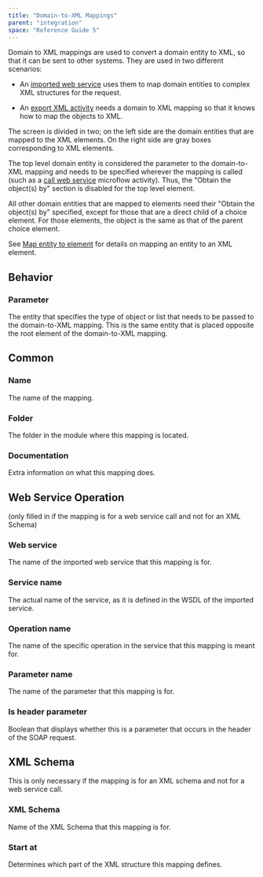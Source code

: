 ```yaml
---
title: "Domain-to-XML Mappings"
parent: "integration"
space: "Reference Guide 5"
---
```



Domain to XML mappings are used to convert a domain entity to XML, so that it can be sent to other systems. They are used in two different scenarios:

*   An [imported web service](/refguide5/consumed-web-service) uses them to map domain entities to complex XML structures for the request.

*   An [export XML activity](/refguide5/export-xml) needs a domain to XML mapping so that it knows how to map the objects to XML.

The screen is divided in two; on the left side are the domain entities that are mapped to the XML elements. On the right side are gray boxes corresponding to XML elements.

The top level domain entity is considered the parameter to the domain-to-XML mapping and needs to be specified wherever the mapping is called (such as a [call web service](/refguide5/call-web-service) microflow activity). Thus, the "Obtain the object(s) by" section is disabled for the top level element.

All other domain entities that are mapped to elements need their "Obtain the object(s) by" specified, except for those that are a direct child of a choice element. For those elements, the object is the same as that of the parent choice element.

See [Map entity to element](/refguide5/map-entity-to-element) for details on mapping an entity to an XML element.

## Behavior

### Parameter

The entity that specifies the type of object or list that needs to be passed to the domain-to-XML mapping. This is the same entity that is placed opposite the root element of the domain-to-XML mapping.

## Common

### Name

The name of the mapping.

### Folder

The folder in the module where this mapping is located.

### Documentation

Extra information on what this mapping does.

## Web Service Operation

(only filled in if the mapping is for a web service call and not for an XML Schema)

### Web service

The name of the imported web service that this mapping is for.

### Service name

The actual name of the service, as it is defined in the WSDL of the imported service.

### Operation name

The name of the specific operation in the service that this mapping is meant for.

### Parameter name

The name of the parameter that this mapping is for.

### Is header parameter

Boolean that displays whether this is a parameter that occurs in the header of the SOAP request.

## XML Schema

This is only necessary if the mapping is for an XML schema and not for a web service call.

### XML Schema

Name of the XML Schema that this mapping is for.

### Start at

Determines which part of the XML structure this mapping defines.
